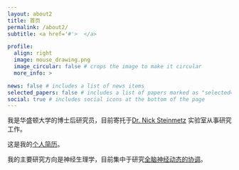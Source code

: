 ```yaml
---
layout: about2
title: 首页
permalink: /about2/
subtitle: <a href='#'>  </a>

profile:
  align: right
  image: mouse_drawing.png
  image_circular: false # crops the image to make it circular
  more_info: >

news: false # includes a list of news items
selected_papers: false # includes a list of papers marked as "selected={true}"
social: true # includes social icons at the bottom of the page
---
```


我是华盛顿大学的博士后研究员，目前寄托于[<u>Dr. Nick Steinmetz</u>](http://www.steinmetzlab.net)  实验室从事研究工作。

这是我的[<u>个人简历</u>](/cv2/)。

我的主要研究方向是神经生理学，目前集中于研究[<u>全脑神经动态的协调</u>](/projects2/)。


